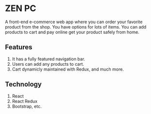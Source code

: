 # ZEN PC
A front-end e-commerce web app where you can order your favorite product from the shop. You have options for lots of items. You can add products to cart and pay online get your product safely from home.

## Features
1. It has a fully featured navigation bar.
2. Users can add any products to cart.
3. Cart dynamicly maintained with Redux, and much more.

## Technology
1. React
2. React Redux
3. Bootstrap, etc.